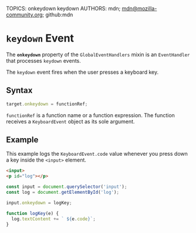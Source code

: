 TOPICS: onkeydown
        keydown
AUTHORS: mdn; mdn@mozilla-community.org; github:mdn

# `keydown` Event

The **`onkeydown`** property of the `GlobalEventHandlers` mixin is an `EventHandler` that processes
`keydown` events.

The `keydown` event fires when the user presses a keyboard key.

## Syntax

```javascript
target.onkeydown = functionRef;
```

`functionRef` is a function name or a function expression. The function receives a `KeyboardEvent`
object as its sole argument.

## Example

This example logs the `KeyboardEvent.code` value whenever you press down a key inside the `<input>` element.

```html
<input>
<p id="log"></p>
```

```javascript
const input = document.querySelector('input');
const log = document.getElementById('log');

input.onkeydown = logKey;

function logKey(e) {
  log.textContent += ` ${e.code}`;
}
```
